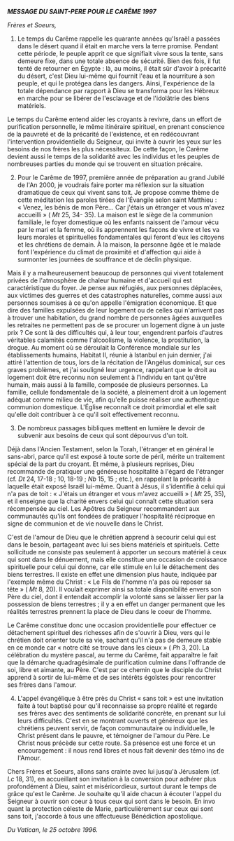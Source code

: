 ***MESSAGE DU SAINT-PERE POUR LE CARÊME 1997***

*Frères et Soeurs,*

1. Le temps du Carême rappelle les quarante années qu'Israël a passées dans le désert quand il était en marche vers la terre promise. Pendant cette période, le peuple apprit ce que signifiait vivre sous la tente, sans demeure fixe, dans une totale absence de sécurité. Bien des fois, il fut tenté de retourner en Égypte : là, au moins, il était sûr d'avoir à précarité du désert, c'est Dieu lui-même qui fournit l'eau et la nourriture à son peuple, et qui le protégea dans les dangers. Ainsi, l'expérience de la totale dépendance par rapport à Dieu se transforma pour les Hébreux en marche pour se libérer de l'esclavage et de l'idolâtrie des biens matériels.

Le temps du Carême entend aider les croyants à revivre, dans un effort de purification personnelle, le même itinéraire spirituel, en prenant conscience de la pauvreté et de la précarité de l'existence, et en redécouvrant l'intervention providentielle du Seigneur, qui invite à ouvrir les yeux sur les besoins de nos frères les plus nécessiteux. De cette façon, le Carême devient aussi le temps de la solidarité avec les individus et les peuples de nombreuses parties du monde qui se trouvent en situation précaire.

2. Pour le Carême de 1997, première année de préparation au grand Jubilé de l'An 2000, je voudrais faire porter ma réflexion sur la situation dramatique de ceux qui vivent sans toit. Je propose comme thème de cette méditation les paroles tirées de l'Évangile selon saint Matthieu : « Venez, les bénis de mon Père... Car j'étais un étranger et vous m'avez accueilli » ( *Mt* 25, 34- 35). La maison est le siège de la communion familiale, le foyer domestique où les enfants naissent de l'amour vécu par le mari et la femme, où ils apprennent les façons de vivre et les va leurs morales et spirituelles fondamentales qui feront d'eux les citoyens et les chrétiens de demain. À la maison, la personne âgée et le malade font l'expérience du climat de proximité et d'affection qui aide à surmonter les journées de souffrance et de déclin physique.

Mais il y a malheureusement beaucoup de personnes qui vivent totalement privées de l'atmosphère de chaleur humaine et d'accueil qui est caractéristique du foyer. Je pense aux réfugiés, aux personnes déplacées, aux victimes des guerres et des catastrophes naturelles, comme aussi aux personnes soumises à ce qu'on appelle l'émigration économique. Et que dire des familles expulsées de leur logement ou de celles qui n'arrivent pas à trouver une habitation, du grand nombre de personnes âgées auxquelles les retraites ne permettent pas de se procurer un logement digne à un juste prix ? Ce sont là des difficultés qui, à leur tour, engendrent parfois d'autres véritables calamités comme l'alcoolisme, la violence, la prostitution, la drogue. Au moment où se déroulait la Conférence mondiale sur les établissements humains, Habitat II, réunie à Istanbul en juin dernier, j'ai attiré l'attention de tous, lors de la récitation de l'Angélus dominical, sur ces graves problèmes, et j'ai souligné leur urgence, rappelant que le droit au logement doit être reconnu non seulement à l'individu en tant qu'être humain, mais aussi à la famille, composée de plusieurs personnes. La famille, cellule fondamentale de la société, a pleinement droit à un logement adéquat comme milieu de vie, afin qu'elle puisse réaliser une authentique communion domestique. L'Église reconnaît ce droit primordial et elle sait qu'elle doit contribuer à ce qu'il soit effectivement reconnu.

3. De nombreux passages bibliques mettent en lumière le devoir de subvenir aux besoins de ceux qui sont dépourvus d'un toit.

Déjà dans l'Ancien Testament, selon la Torah, l'étranger et en général le sans-abri, parce qu'il est exposé à toute sorte de péril, mérite un traitement spécial de la part du croyant. Et même, à plusieurs reprises, Dieu recommande de pratiquer une généreuse hospitalité à l'égard de l'étranger (cf. *Dt* 24, 17-18 ; 10, 18-19 ; *Nb* 15, 15 ; etc.), en rappelant la précarité à laquelle était exposé Israël lui-même. Quant à Jésus, il s'identifie à celui qui n'a pas de toit : « J'étais un étranger et vous m'avez accueilli » ( *Mt* 25, 35), et il enseigne que la charité envers celui qui connaît cette situation sera récompensée au ciel. Les Apôtres du Seigneur recommandent aux communautés qu'ils ont fondées de pratiquer l'hospitalité réciproque en signe de communion et de vie nouvelle dans le Christ.

C'est de l'amour de Dieu que le chrétien apprend à secourir celui qui est dans le besoin, partageant avec lui ses biens matériels et spirituels. Cette sollicitude ne consiste pas seulement à apporter un secours matériel à ceux qui sont dans le dénuement, mais elle constitue une occasion de croissance spirituelle pour celui qui donne, car elle stimule en lui le détachement des biens terrestres. Il existe en effet une dimension plus haute, indiquée par l'exemple même du Christ : « Le Fils de l'homme n'a pas où reposer sa tête » ( *Mt* 8, 20). Il voulait exprimer ainsi sa totale disponibilité envers son Père du ciel, dont il entendait accomplir la volonté sans se laisser lier par la possession de biens terrestres ; il y a en effet un danger permanent que les réalités terrestres prennent la place de Dieu dans le coeur de l'homme.

Le Carême constitue donc une occasion providentielle pour effectuer ce détachement spirituel des richesses afin de s'ouvrir à Dieu, vers qui le chrétien doit orienter toute sa vie, sachant qu'il n'a pas de demeure stable en ce monde car « notre cité se trouve dans les cieux » ( *Ph* 3, 20). La célébration du mystère pascal, au terme du Carême, fait apparaître le fait que la démarche quadragésimale de purification culmine dans l'offrande de soi, libre et aimante, au Père. C'est par ce chemin que le disciple du Christ apprend à sortir de lui-même et de ses intérêts égoïstes pour rencontrer ses frères dans l'amour.

4. L'appel évangélique à être près du Christ « sans toit » est une invitation faite à tout baptisé pour qu'il reconnaisse sa propre réalité et regarde ses frères avec des sentiments de solidarité concrète, en prenant sur lui leurs difficultés. C'est en se montrant ouverts et généreux que les chrétiens peuvent servir, de façon communautaire ou individuelle, le Christ présent dans le pauvre, et témoigner de l'amour du Père. Le Christ nous précède sur cette route. Sa présence est une force et un encouragement : il nous rend libres et nous fait devenir des témo ins de l'Amour.

Chers Frères et Soeurs, allons sans crainte avec lui jusqu'à Jérusalem (cf. *Lc* 18, 31), en accueillant son invitation à la conversion pour adhérer plus profondément à Dieu, saint et miséricordieux, surtout durant le temps de grâce qu'est le Carême. Je souhaite qu'il aide chacun à écouter l'appel du Seigneur à ouvrir son coeur à tous ceux qui sont dans le besoin. En invo quant la protection céleste de Marie, particulièrement sur ceux qui sont sans toit, j'accorde à tous une affectueuse Bénédiction apostolique.

*Du Vatican, le 25 octobre 1996.*